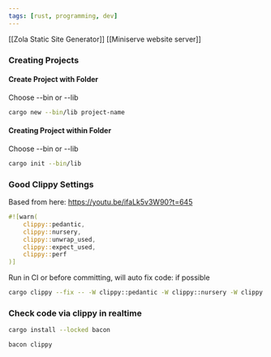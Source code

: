 ```yaml
---
tags: [rust, programming, dev]
---
```

[[Zola Static Site Generator]]
[[Miniserve website server]]

### Creating Projects
#### Create Project with Folder
Choose --bin or --lib
```bash
cargo new --bin/lib project-name
```
#### Creating Project within Folder
Choose --bin or --lib
```bash
cargo init --bin/lib
```

### Good Clippy Settings
Based from here: https://youtu.be/ifaLk5v3W90?t=645
```rust
#![warn(
    clippy::pedantic,
    clippy::nursery,
    clippy::unwrap_used,
    clippy::expect_used,
    clippy::perf
)]
```
Run in CI or before committing, will auto fix code: if possible
```bash
cargo clippy --fix -- -W clippy::pedantic -W clippy::nursery -W clippy::unwrap_used -W clippy::expect_used
```

### Check code via clippy in realtime
```bash
cargo install --locked bacon
```
```bash
bacon clippy
```